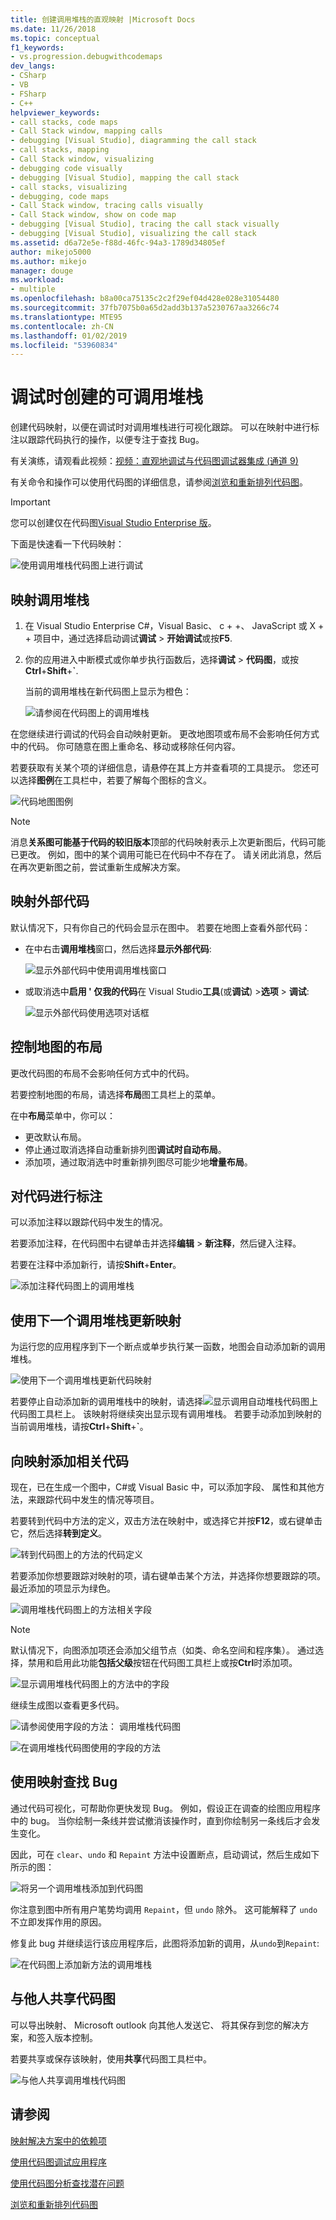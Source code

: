 ```yaml
---
title: 创建调用堆栈的直观映射 |Microsoft Docs
ms.date: 11/26/2018
ms.topic: conceptual
f1_keywords:
- vs.progression.debugwithcodemaps
dev_langs:
- CSharp
- VB
- FSharp
- C++
helpviewer_keywords:
- call stacks, code maps
- Call Stack window, mapping calls
- debugging [Visual Studio], diagramming the call stack
- call stacks, mapping
- Call Stack window, visualizing
- debugging code visually
- debugging [Visual Studio], mapping the call stack
- call stacks, visualizing
- debugging, code maps
- Call Stack window, tracing calls visually
- Call Stack window, show on code map
- debugging [Visual Studio], tracing the call stack visually
- debugging [Visual Studio], visualizing the call stack
ms.assetid: d6a72e5e-f88d-46fc-94a3-1789d34805ef
author: mikejo5000
ms.author: mikejo
manager: douge
ms.workload:
- multiple
ms.openlocfilehash: b8a00ca75135c2c2f29ef04d428e028e31054480
ms.sourcegitcommit: 37fb7075b0a65d2add3b137a5230767aa3266c74
ms.translationtype: MTE95
ms.contentlocale: zh-CN
ms.lasthandoff: 01/02/2019
ms.locfileid: "53960834"
---
```

# <a name="create-a-visual-map-of-the-call-stack-while-debugging"></a>调试时创建的可调用堆栈 

创建代码映射，以便在调试时对调用堆栈进行可视化跟踪。 可以在映射中进行标注以跟踪代码执行的操作，以便专注于查找 Bug。

有关演练，请观看此视频：[视频：直观地调试与代码图调试器集成 (通道 9)](http://go.microsoft.com/fwlink/?LinkId=293418)

有关命令和操作可以使用代码图的详细信息，请参阅[浏览和重新排列代码图](../modeling/browse-and-rearrange-code-maps.md)。

>[!IMPORTANT]
>您可以创建仅在代码图[Visual Studio Enterprise 版](https://visualstudio.microsoft.com/downloads/?utm_medium=microsoft&utm_source=docs.microsoft.com&utm_campaign=button+cta&utm_content=download+vs2017)。

下面是快速看一下代码映射：

 ![使用调用堆栈代码图上进行调试](../debugger/media/debuggermap_overview.png "DebuggerMap_Overview")

##  <a name="MapStack"></a>映射调用堆栈

1. 在 Visual Studio Enterprise C#，Visual Basic、 c + +、 JavaScript 或 X + + 项目中，通过选择启动调试**调试** > **开始调试**或按**F5**.
   
1. 你的应用进入中断模式或你单步执行函数后，选择**调试** > **代码图**，或按**Ctrl**+**Shift**+**`**.

   当前的调用堆栈在新代码图上显示为橙色：

   ![请参阅在代码图上的调用堆栈](../debugger/media/debuggermap_seeundocallstack.png "DebuggerMap_SeeUndoCallStack")

在您继续进行调试的代码会自动映射更新。 更改地图项或布局不会影响任何方式中的代码。 你可随意在图上重命名、移动或移除任何内容。

若要获取有关某个项的详细信息，请悬停在其上方并查看项的工具提示。 您还可以选择**图例**在工具栏中，若要了解每个图标的含义。

![代码地图图例](../debugger/media/debuggermap_showlegend.png "代码地图图例")

>[!NOTE]
>消息**关系图可能基于代码的较旧版本**顶部的代码映射表示上次更新图后，代码可能已更改。 例如，图中的某个调用可能已在代码中不存在了。 请关闭此消息，然后在再次更新图之前，尝试重新生成解决方案。

## <a name="map-external-code"></a>映射外部代码

默认情况下，只有你自己的代码会显示在图中。 若要在地图上查看外部代码：
  
- 在中右击**调用堆栈**窗口，然后选择**显示外部代码**:
  
  ![显示外部代码中使用调用堆栈窗口](../debugger/media/debuggermap_callstackmenu.png "DebuggerMap_CallStackMenu")
- 或取消选中**启用 ' 仅我的代码**在 Visual Studio**工具**(或**调试**) >**选项** >  **调试**:
  
  ![显示外部代码使用选项对话框](../debugger/media/debuggermap_debugoptions.png "DebuggerMap_DebugOptions")

## <a name="control-the-maps-layout"></a>控制地图的布局

更改代码图的布局不会影响任何方式中的代码。 

若要控制地图的布局，请选择**布局**图工具栏上的菜单。 

在中**布局**菜单中，你可以：

-   更改默认布局。
-   停止通过取消选择自动重新排列图**调试时自动布局**。
-   添加项，通过取消选中时重新排列图尽可能少地**增量布局**。

##  <a name="MakeNotes"></a>对代码进行标注

可以添加注释以跟踪代码中发生的情况。 

若要添加注释，在代码图中右键单击并选择**编辑** > **新注释**，然后键入注释。 

若要在注释中添加新行，请按**Shift**+**Enter**。

 ![添加注释代码图上的调用堆栈](../debugger/media/debuggermap_addcomment.png "DebuggerMap_AddComment")

##  <a name="UpdateMap"></a>使用下一个调用堆栈更新映射

为运行您的应用程序到下一个断点或单步执行某一函数，地图会自动添加新的调用堆栈。

![使用下一个调用堆栈更新代码映射](../debugger/media/debuggermap_addclearcallstack.png "DebuggerMap_AddClearCallStack")

若要停止自动添加新的调用堆栈中的映射，请选择![显示调用自动堆栈代码图上](../debugger/media/debuggermap_automaticupdateicon.gif "显示调用自动堆栈代码图上")代码图工具栏上。 该映射将继续突出显示现有调用堆栈。 若要手动添加到映射的当前调用堆栈，请按**Ctrl**+**Shift**+**`**。 

##  <a name="AddRelatedCode"></a>向映射添加相关代码

现在，已在生成一个图中，C#或 Visual Basic 中，可以添加字段、 属性和其他方法，来跟踪代码中发生的情况等项目。 

若要转到代码中方法的定义，双击方法在映射中，或选择它并按**F12**，或右键单击它，然后选择**转到定义**。

![转到代码图上的方法的代码定义](../debugger/media/debuggermap_gotocodedefinition.png "DebuggerMap_GoToCodeDefinition")

若要添加你想要跟踪对映射的项，请右键单击某个方法，并选择你想要跟踪的项。最近添加的项显示为绿色。

![调用堆栈代码图上的方法相关字段](../debugger/media/debuggermap_showedfields.png "DebuggerMap_ShowedFields")

>[!NOTE]
>默认情况下，向图添加项还会添加父组节点（如类、命名空间和程序集）。 通过选择，禁用和启用此功能**包括父级**按钮在代码图工具栏上或按**Ctrl**时添加项。

![显示调用堆栈代码图上的方法中的字段](../debugger/media/debuggermap_showfields.png "DebuggerMap_ShowFields")

继续生成图以查看更多代码。

 ![请参阅使用字段的方法： 调用堆栈代码图](../debugger/media/debuggermap_findallreferences.png "DebuggerMap_FindAllReferences")

 ![在调用堆栈代码图使用的字段的方法](../debugger/media/debuggermap_foundallreferences.png "DebuggerMap_FoundAllReferences")

##  <a name="FindBugs"></a>使用映射查找 Bug
 通过代码可视化，可帮助你更快发现 Bug。 例如，假设正在调查的绘图应用程序中的 bug。 当你绘制一条线并尝试撤消该操作时，直到你绘制另一条线后才会发生变化。

 因此，可在 `clear`、`undo` 和 `Repaint` 方法中设置断点，启动调试，然后生成如下所示的图：

 ![将另一个调用堆栈添加到代码图](../debugger/media/debuggermap_addpaintobjectcallstack.png "DebuggerMap_AddPaintObjectCallStack")

 你注意到图中所有用户笔势均调用 `Repaint`，但 `undo` 除外。 这可能解释了 `undo` 不立即发挥作用的原因。

 修复此 bug 并继续运行该应用程序后，此图将添加新的调用，从`undo`到`Repaint`:

 ![在代码图上添加新方法的调用堆栈](../debugger/media/debuggermap_addnewcallforrepaint.png "DebuggerMap_AddNewCallForRepaint")

## <a name="share-the-map-with-others"></a>与他人共享代码图

可以导出映射、 Microsoft outlook 向其他人发送它、 将其保存到您的解决方案，和签入版本控制。

若要共享或保存该映射，使用**共享**代码图工具栏中。 

![与他人共享调用堆栈代码图](../debugger/media/debuggermap_sharewithothers.png "与他人共享调用堆栈代码图")

## <a name="see-also"></a>请参阅
[映射解决方案中的依赖项](../modeling/map-dependencies-across-your-solutions.md)

[使用代码图调试应用程序](../modeling/use-code-maps-to-debug-your-applications.md)

[使用代码图分析查找潜在问题](../modeling/find-potential-problems-using-code-map-analyzers.md)

[浏览和重新排列代码图](../modeling/browse-and-rearrange-code-maps.md)
